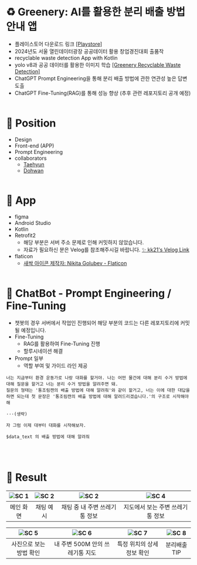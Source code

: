 # ♻️ Greenery: AI를 활용한 분리 배출 방법 안내 앱
- 플레이스토어 다운로드 링크 [[Playstore]](https://play.google.com/store/apps/details?id=com.ert.greenery)
- 2024년도 서울 열린데이터광장 공공데이터 활용 창업경진대회 출품작
- recyclable waste detection App with Kotlin
- yolo v8과 공공 데이터를 활용한 이미지 학습
[[Greenery Recyclable Waste Detection]](https://github.com/the0807/Greenery-Recyclable-Waste-Detection)
- ChatGPT Prompt Engineering을 통해 분리 배출 방법에 관한 연관성 높은 답변 도출
- ChatGPT Fine-Tuning(RAG)를 통해 성능 향상 (추후 관련 레포지토리 공개 예정)
<br><br>

# 🏢 Position
- Design
- Front-end (APP)
- Prompt Engineering
- collaborators
  - [Taehyun](https://github.com/the0807)
  - [Dohwan](https://github.com/ehghks021203)
<br><br>

# 📱 App
- figma
- Android Studio
- Kotlin
- Retrofit2 
  - 해당 부분은 서버 주소 문제로 인해 커밋하지 않았습니다.
  - 자료가 필요하신 분은 Velog를 참조해주시길 바랍니다. [✨ kk21's Velog Link](https://velog.io/@kk21/posts)
- flaticon
  - <a href="https://www.flaticon.com/kr/free-icons/" title="새싹 아이콘">새싹 아이콘  제작자: Nikita Golubev - Flaticon</a>
<br><br>

# 💬 ChatBot - Prompt Engineering / Fine-Tuning
- 챗봇의 경우 서버에서 작업인 진행되어 해당 부분의 코드는 다른 레포지토리에 커밋 될 예정입니다.
- Fine-Tuning
  - RAG를 활용하여 Fine-Tuning 진행
  - 할루시네이션 해결<br>
- Prompt 일부
  - 역할 부여 및 가이드 라인 제공
```
너는 지금부터 환경 운동가로 나랑 대화를 할거야. 나는 어떤 물건에 대해 분리 수거 방법에 대해 질문을 할거고 너는 분리 수거 방법을 알려주면 돼.
질문의 형태는 '통조림캔의 배출 방법에 대해 알려줘'와 같이 할거고, 너는 이에 대한 대답을 하면 되는데 첫 문장은 '통조림캔의 배출 방법에 대해 알려드리겠습니다.'의 구조로 시작해야 해 

···(생략)

자 그럼 이제 대부터 대화를 시작해보자.

$data_text 의 배출 방법에 대해 알려줘
```
<br><br>

# 🌱 Result
|![SC 1](https://github.com/bkk21/Greenery/assets/108513540/6566fb98-cf05-49c6-ae8e-3f06aadb4cb7)|![SC 2](https://github.com/bkk21/Greenery/assets/108513540/03a3eeb6-3c29-43ad-8568-f5ec38b3a3f3)|![SC 2](https://github.com/bkk21/Greenery/assets/108513540/45cc4b79-9bd3-4ba8-ab01-c505109d0a19)|![SC 4](https://github.com/bkk21/Greenery/assets/108513540/200d4252-a56a-4fd0-ad32-67c499a066d8)
|:---:|:---:|:---:|:---:|
| <center>메인 화면</center> | <center>채팅 예시</center> | <center>채팅 중 내 주변 쓰레기통 정보</center>| <center>지도에서 보는 주변 쓰레기통 정보</center>|

|![SC 5](https://github.com/bkk21/Greenery/assets/108513540/daae3504-d22a-45f3-b7ac-4a4a05d1e813)|![SC 6](https://github.com/bkk21/Greenery/assets/108513540/539f05cd-37be-4a4d-bbd1-5b4d1e0d5b82)|![SC 7](https://github.com/bkk21/Greenery/assets/108513540/e98a6d82-b002-45d2-a237-d0e0dd9990e5)|![SC 8](https://github.com/bkk21/Greenery/assets/108513540/2a6d28dd-b111-4bf2-a7c2-3a0d6cde3755)|
|:---:|:---:|:---:|:---:|
| <center>사진으로 보는 방법 확인</center> | <center>내 주변 500M 안의 쓰레기통 지도</center> | <center>특정 위치의 상세 정보 확인</center>| <center>분리배출 TIP</center>|

